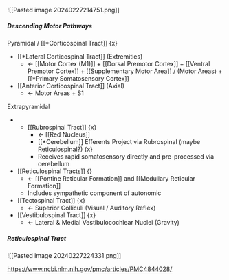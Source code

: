 ![[Pasted image 20240227214751.png]]
##### Descending Motor Pathways
Pyramidal / [[*Corticospinal Tract]] {x}
- [[*Lateral Corticospinal Tract]] (Extremities)
	- <- [[Motor Cortex (M1)]] + [[Dorsal Premotor Cortex]] + [[Ventral Premotor Cortex]] + [[Supplementary Motor Area]] / (Motor Areas) + [[*Primary Somatosensory Cortex]] 
- [[Anterior Corticospinal Tract]] (Axial)
	- <- Motor Areas + S1

Extrapyramidal
- - [[Rubrospinal Tract]] {x}
	- <- [[Red Nucleus]]
	- [[*Cerebellum]] Efferents Project via Rubrospinal (maybe Reticulospinal?) {x}
	- Receives rapid somatosensory directly and pre-processed via cerebellum
- [[Reticulospinal Tracts]] {}
	- <- [[Pontine Reticular Formation]] and [[Medullary Reticular Formation]]
	- Includes sympathetic component of autonomic
- [[Tectospinal Tract]] {x}
	- <- Superior Colliculi (Visual / Auditory Reflex)
- [[Vestibulospinal Tract]] {x}
	- <- Lateral & Medial Vestibulocochlear Nuclei (Gravity)

##### Reticulospinal Tract

![[Pasted image 20240227224331.png]]

https://www.ncbi.nlm.nih.gov/pmc/articles/PMC4844028/